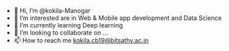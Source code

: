 - 👋 Hi, I’m @kokila-Manogar
- 👀 I’m interested are in Web & Mobile app development and Data Science
- 🌱 I’m currently learning Deep learning 
- 💞️ I’m looking to collaborate on ...
- 📫 How to reach me kokila.cb19@bitsathy.ac.in

<!---
kokila-Manogar/kokila-Manogar is a ✨ special ✨ repository because its `README.md` (this file) appears on your GitHub profile.
You can click the Preview link to take a look at your changes.
--->
